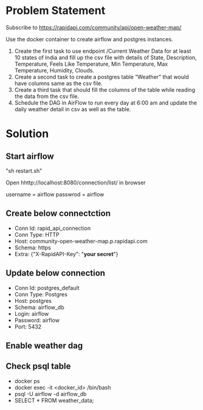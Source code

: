 # Problem Statement

Subscribe to https://rapidapi.com/community/api/open-weather-map/

Use the docker container to create airflow and postgres instances.

1. Create the first task to use endpoint /Current Weather Data for at least 10 states of India and fill up the csv file with details of State, Description, Temperature, Feels Like Temperature, Min Temperature, Max Temperature, Humidity, Clouds.
2. Create a second task to create a postgres table “Weather” that would have columns same as the csv file.
3. Create a third task that should fill the columns of the table while reading the data from the csv file.
4. Schedule the DAG in AirFlow to run every day at 6:00 am and update the daily weather detail in csv as well as the table.

# Solution

## Start airflow
"sh restart.sh"

Open hhttp://localhost:8080/connection/list/ in browser

username = airflow
passwrod = airflow

## Create below connectction

* Conn Id: rapid_api_connection
* Conn Type: HTTP
* Host: community-open-weather-map.p.rapidapi.com
* Schema: https
* Extra: {"X-RapidAPI-Key": "**your secret**"}

## Update below connection

* Conn Id: postgres_default
* Conn Type: Postgres
* Host: postgres
* Schema: airflow_db
* Login: airflow
* Password: airflow
* Port: 5432

## Enable weather dag

## Check psql table

* docker ps
* docker exec -it <docker_id> /bin/bash
* psql -U airflow  -d airflow_db
* SELECT * FROM weather_data;
